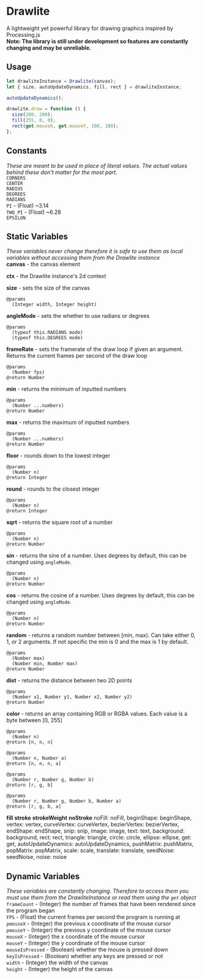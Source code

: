 # Drawlite
A lightweight yet powerful library for drawing graphics inspired by Processing.js  
**Note: The library is still under development so features are constantly changing and may be unreliable.**

## Usage
```js
let drawliteInstance = Drawlite(canvas);
let { size, autoUpdateDynamics, fill, rect } = drawliteInstance;

autoUpdateDynamics();

drawlite.draw = function () {
  size(200, 200);
  fill(255, 0, 0);
  rect(get.mouseX, get.mouseY, 100, 100);
};
```

## Constants
*These are meant to be used in place of literal values. The actual values behind these don't matter for the most part.*  
`CORNERS`  
`CENTER`  
`RADIUS`  
`DEGREES`  
`RADIANS`  
`PI` - (Float) ~3.14  
`TWO_PI` - (Float) ~6.28  
`EPSILON`  

## Static Variables
*These variables never change therefore it is safe to use them as local variables without accessing them from the Drawlite instance*  
**canvas** - the canvas element  

**ctx** - the Drawlite instance's 2d context  

**size** - sets the size of the canvas  
```
@params
  (Integer width, Integer height)
```

**angleMode** - sets the whether to use radians or degrees  
```
@params  
  (typeof this.RADIANS mode)  
  (typeof this.DEGREES mode)  
```

**frameRate** - sets the framerate of the draw loop if given an argument. Returns the current frames per second of the draw loop
```
@params  
  (Number fps)
@return Number
```

**min** - returns the minimum of inputted numbers  
```
@params  
  (Number ...numbers)  
@return Number
```

**max** - returns the maximum of inputted numbers  
```
@params  
  (Number ...numbers)  
@return Number
```

**floor** - rounds down to the lowest integer  
```
@params  
  (Number n)  
@return Integer
```

**round** - rounds to the closest integer  
```
@params  
  (Number n)  
@return Integer
```

**sqrt** - returns the square root of a number  
```
@params  
  (Number n)  
@return Number
```

**sin** - returns the sine of a number. Uses degrees by default, this can be changed using `angleMode`.
```
@params
  (Number n)
@return Number
```

**cos** - returns the cosine of a number. Uses degrees by default, this can be changed using `angleMode`.
```
@params
  (Number n)
@return Number
```

**random** - returns a random number between \[min, max). Can take either 0, 1, or 2 arguments. If not specific the min is 0 and the max is 1 by default.
```
@params
  (Number max)
  (Number min, Number max)
@return Number
```

**dist** - returns the distance between two 2D points
```
@params
  (Number x1, Number y1, Number x2, Number y2)
@return Number
```

**color** - returns an array containing RGB or RGBA values. Each value is a byte between \[0, 255]
```
@params
  (Number n)
@return [n, n, n]

@params
  (Number n, Number a)
@return [n, n, n, a]

@params
  (Number r, Number g, Number b)
@return [r, g, b]

@params
  (Number r, Number g, Number b, Number a)
@return [r, g, b, a]
```

**fill**
**stroke**
**strokeWeight**
**noStroke**
noFill: noFill,
beginShape: beginShape,
vertex: vertex,
curveVertex: curveVertex,
bezierVertex: bezierVertex,
endShape: endShape,
snip: snip,
image: image,
text: text,
background: background,
rect: rect,
triangle: triangle,
circle: circle,
ellipse: ellipse,
get: get,
autoUpdateDynamics: autoUpdateDynamics,
pushMatrix: pushMatrix,
popMatrix: popMatrix,
scale: scale,
translate: translate,
seedNoise: seedNoise,
noise: noise

## Dynamic Variables
*These variables are constantly changing. Therefore to access them you must use them from the DrawliteInstance or read them using the `get` object*  
`frameCount` - (Integer) the number of frames that have been rendered since the program began  
`FPS` - (Float) the current frames per second the program is running at  
`pmouseX` - (Integer) the previous x coordinate of the mouse cursor  
`pmouseY` - (Integer) the previous y coordinate of the mouse cursor  
`mouseX` - (Integer) the x coordinate of the mouse cursor  
`mouseY` - (Integer) the y coordinate of the mouse cursor  
`mouseIsPressed` - (Boolean) whether the mouse is pressed down  
`keyIsPressed` - (Boolean) whether any keys are pressed or not  
`width` - (Integer) the width of the canvas  
`height` - (Integer) the height of the canvas  
